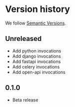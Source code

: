 # Version history

We follow [Semantic Versions](https://semver.org/).

## Unreleased

- Add python invocations
- Add django invocations
- Add fastapi invocations
- Add celery invocations
- Add open-api invocations

## 0.1.0

- Beta release
